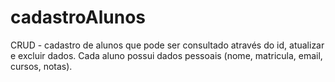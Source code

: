 # cadastroAlunos
CRUD - cadastro de alunos que pode ser consultado através do id, atualizar e excluir dados. Cada aluno possui dados pessoais (nome, matricula, email, cursos, notas).

